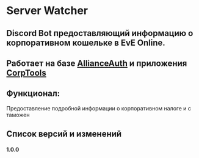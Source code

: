 # Server Watcher

## Discord Bot предоставляющий информацию о корпоративном кошельке в EvE Online.
## Работает на базе [AllianceAuth](https://gitlab.com/allianceauth/allianceauth) и приложения [CorpTools](https://github.com/Solar-Helix-Independent-Transport/allianceauth-corp-tools)

## Функционал:
Предоставление подробной информации о корпоративном налоге и с таможен


## Список версий и изменений
#### 1.0.0